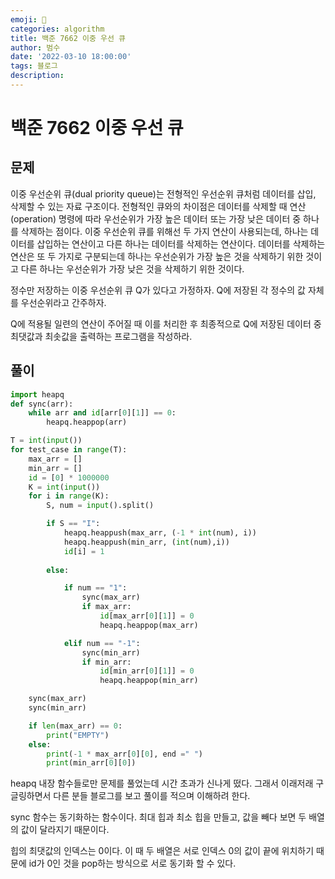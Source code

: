 ```yaml
---
emoji: 🏃
categories: algorithm
title: 백준 7662 이중 우선 큐
author: 범수
date: '2022-03-10 18:00:00'
tags: 블로그
description:
---
```

<!-- 
튜토리얼, 하우 투 가이드, 설명 ,레퍼런스 
https://documentation.divio.com/tutorials/
-->

# 백준 7662 이중 우선 큐

## 문제

이중 우선순위 큐(dual priority queue)는 전형적인 우선순위 큐처럼 데이터를 삽입, 삭제할 수 있는 자료 구조이다. 전형적인 큐와의 차이점은 데이터를 삭제할 때 연산(operation) 명령에 따라 우선순위가 가장 높은 데이터 또는 가장 낮은 데이터 중 하나를 삭제하는 점이다. 이중 우선순위 큐를 위해선 두 가지 연산이 사용되는데, 하나는 데이터를 삽입하는 연산이고 다른 하나는 데이터를 삭제하는 연산이다. 데이터를 삭제하는 연산은 또 두 가지로 구분되는데 하나는 우선순위가 가장 높은 것을 삭제하기 위한 것이고 다른 하나는 우선순위가 가장 낮은 것을 삭제하기 위한 것이다.

정수만 저장하는 이중 우선순위 큐 Q가 있다고 가정하자. Q에 저장된 각 정수의 값 자체를 우선순위라고 간주하자.

Q에 적용될 일련의 연산이 주어질 때 이를 처리한 후 최종적으로 Q에 저장된 데이터 중 최댓값과 최솟값을 출력하는 프로그램을 작성하라.

## 풀이

```python
import heapq
def sync(arr):
    while arr and id[arr[0][1]] == 0:
        heapq.heappop(arr)

T = int(input())
for test_case in range(T):
    max_arr = []
    min_arr = []
    id = [0] * 1000000
    K = int(input())
    for i in range(K):
        S, num = input().split()

        if S == "I":
            heapq.heappush(max_arr, (-1 * int(num), i))
            heapq.heappush(min_arr, (int(num),i))
            id[i] = 1
            
        else:

            if num == "1":
                sync(max_arr)
                if max_arr:
                    id[max_arr[0][1]] = 0
                    heapq.heappop(max_arr)

            elif num == "-1":
                sync(min_arr)
                if min_arr:
                    id[min_arr[0][1]] = 0
                    heapq.heappop(min_arr)

    sync(max_arr)
    sync(min_arr)

    if len(max_arr) == 0:
        print("EMPTY")
    else:
        print(-1 * max_arr[0][0], end =" ")
        print(min_arr[0][0])

```

heapq 내장 함수들로만 문제를 풀었는데 시간 초과가 신나게 떴다.
그래서 이래저래 구글링하면서 다른 분들 블로그를 보고 풀이를 적으며 이해하려 한다.

sync 함수는 동기화하는 함수이다. 최대 힙과 최소 힙을 만들고, 값을 빼다 보면 두 배열의 값이 달라지기 때문이다.

힙의 최댓값의 인덱스는 0이다. 이 때 두 배열은 서로 인덱스 0의 값이 끝에 위치하기 때문에 id가 0인 것을 pop하는 방식으로 서로 동기화 할 수 있다.
